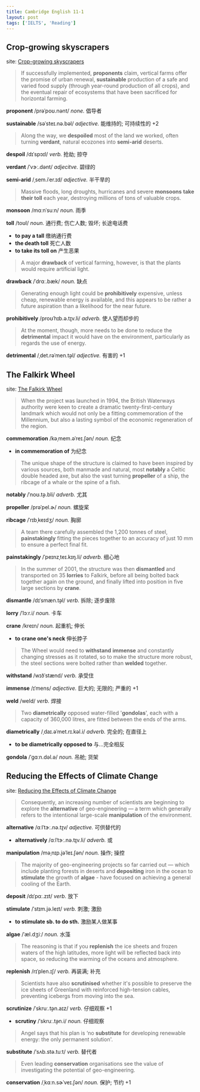 ```yaml
---
title: Cambridge English 11-1
layout: post
tags: ['IELTS', 'Reading']
---
```


## Crop-growing skyscrapers

site: [Crop-growing skyscrapers](https://mini-ielts.com/386/reading/crop-growing-skyscrapers)

> If successfully implemented, **proponents** claim, vertical farms offer the promise of urban renewal, **sustainable** production of a safe and varied food supply (through year-round production of all crops), and the eventual repair of ecosystems that have been sacrificed for horizontal farming.

**proponent** /prəˈpoʊ.nənt/ *none.* 倡导者

**sustainable** /səˈsteɪ.nə.bəl/ *adjective.* 能维持的; 可持续性的 +2

> Along the way, we **despoiled** most of the land we worked, often turning **verdant**, natural ecozones into **semi-arid** deserts.

**despoil** /dɪˈspɔɪl/ *verb.* 抢劫; 掠夺

**verdant** /ˈvɝː.dənt/ *adjecitve.* 碧绿的

**semi-arid** /ˌsem.iˈer.ɪd/ *adjective.* 半干旱的

> Massive floods, long droughts, hurricanes and severe **monsoons** **take their toll** each year, destroying millions of tons of valuable crops.

**monsoon** /mɑːnˈsuːn/ *noun.* 雨季

**toll** /toʊl/ *noun.* 通行费; 伤亡人数; 毁坏; 长途电话费

- **to pay a tall** 缴纳通行费
- **the death toll** 死亡人数
- **to take its toll on** 产生恶果

> A major **drawback** of vertical farming, however, is that the plants would require artificial light.

**drawback** /ˈdrɑː.bæk/ *noun.* 缺点

> Generating enough light could be **prohibitively** expensive, unless cheap, renewable energy is available, and this appears to be rather a future aspiration than a likelihood for the near future.

**prohibitively** /proʊˈhɪb.ə.t̬ɪv.li/ *adverb.* 使人望而却步的

> At the moment, though, more needs to be done to reduce the **detrimental** impact it would have on the environment, particularly as regards the use of energy.

**detrimental** /ˌdet.rəˈmen.t̬əl/ *adjective.* 有害的 +1

## The Falkirk Wheel

site: [The Falkirk Wheel](https://mini-ielts.com/387/reading/the-falkirk-wheel)

> When the project was launched in 1994, the British Waterways authority were keen to create a dramatic twenty-first-century landmark which would not only be a fitting commemoration of the Millennium, but also a lasting symbol of the economic regeneration of the region.

**commemoration** /kəˌmem.əˈreɪ.ʃən/ *noun.* 纪念

- **in commemoration of** 为纪念

> The unique shape of the structure is claimed to have been inspired by various sources, both manmade and natural, most **notably** a Celtic double headed axe, but also the vast turning **propeller** of a ship, the ribcage of a whale or the spine of a fish.

**notably** /ˈnoʊ.t̬ə.bli/ *adverb.* 尤其

**propeller** /prəˈpel.ɚ/ *noun.* 螺旋桨

**ribcage** /ˈrɪbˌkeɪdʒ/ *noun.* 胸廓

> A team there carefully assembled the 1,200 tonnes of steel, **painstakingly** fitting the pieces together to an accuracy of just 10 mm to ensure a perfect final fit.

**painstakingly** /ˈpeɪnzˌteɪ.kɪŋ.li/ *adverb.* 细心地

> In the summer of 2001, the structure was then **dismantled** and transported on 35 **lorries** to Falkirk, before all being bolted back together again on the ground, and finally lifted into position in five large sections by **crane**.

**dismantle** /dɪˈsmæn.t̬əl/ *verb.* 拆除; 逐步废除

**lorry** /ˈlɔːr.i/ *noun.* 卡车

**crane** /kreɪn/ *noun.* 起重机; 伸长

- **to crane one's neck** 伸长脖子

> The Wheel would need to **withstand** **immense** and constantly changing stresses as it rotated, so to make the structure more robust, the steel sections were bolted rather than **welded** together.

**withstand** /wɪðˈstænd/ *verb.* 承受住

**immense** /ɪˈmens/ *adjective.* 巨大的; 无限的; 严重的 +1

**weld** /weld/ *verb.* 焊接

> Two **diametrically** opposed water-filled '**gondolas**', each with a capacity of 360,000 litres, are fitted between the ends of the arms.

**diametrically** /ˌdaɪ.əˈmet.rɪ.kəl.i/ *adverb.* 完全的; 在直径上

- **to be diametrically opposed to** 与...完全相反

**gondola** /ˈɡɑːn.dəl.ə/ *noun.* 吊舱; 货架

## Reducing the Effects of Climate Change

site: [Reducing the Effects of Climate Change](https://mini-ielts.com/388/reading/reducing-the-effects-of-climate-change)

> Consequently, an increasing number of scientists are beginning to explore the **alternative** of geo-engineering — a term which generally refers to the intentional large-scale **manipulation** of the environment.

**alternative** /ɑːlˈtɝː.nə.t̬ɪv/ *adjective.* 可供替代的

- **alternatively** /ɑːlˈtɝː.nə.t̬ɪv.li/ *adverb.* 或

**manipulation** /məˌnɪp.jəˈleɪ.ʃən/ *noun.* 操作; 操控

> The majority of geo-engineering projects so far carried out — which include planting forests in deserts and **depositing** iron in the ocean to **stimulate** the growth of **algae** - have focused on achieving a general cooling of the Earth.

**deposit** /dɪˈpɑː.zɪt/ *verb.* 放下

**stimulate** /ˈstɪm.jə.leɪt/ *verb.* 刺激; 激励

- **to stimulate sb. to do sth.** 激励某人做某事

**algae** /ˈæl.dʒiː/ *noun.* 水藻

> The reasoning is that if you **replenish** the ice sheets and frozen waters of the high latitudes, more light will be reflected back into space, so reducing the warming of the oceans and atmosphere.

**replenish** /rɪˈplen.ɪʃ/ *verb.* 再装满; 补充

> Scientists have also **scrutinised** whether it's possible to preserve the ice sheets of Greenland with reinforced high-tension cables, preventing icebergs from moving into the sea.

**scrutinize** /ˈskruː.t̬ən.aɪz/ *verb.* 仔细观察 +1

- **scrutiny** /ˈskruː.t̬ən.i/ *noun.* 仔细观察

> Angel says that his plan is ‘no **substitute** for developing renewable energy: the only permanent solution'.

**substitute** /ˈsʌb.stə.tuːt/ *verb.* 替代者

> Even leading **conservation** organisations see the value of investigating the potential of geo-engineering.

**conservation** /ˌkɑːn.sɚˈveɪ.ʃən/ *noun.* 保护; 节约 +1

